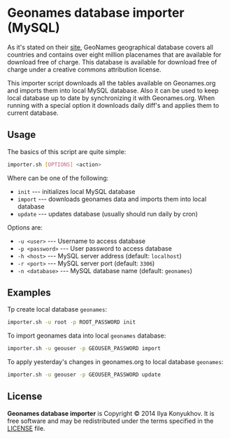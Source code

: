 Geonames database importer (MySQL)
==================================

As it's stated on their [site](http://www.geonames.org/), GeoNames geographical database covers all countries and contains over eight million placenames that are available for download free of charge. This database is available for download free of charge under a creative commons attribution license.

This importer script downloads all the tables available on Geonames.org and imports them into local MySQL database. Also it can be used to keep local database up to date by synchronizing it with Geonames.org. When running with a special option it downloads daily diff's and applies them to current database.


Usage
-----

The basics of this script are quite simple:

```bash
importer.sh [OPTIONS] <action>
```

Where <action> can be one of the following:

* `init` --- initializes local MySQL database
* `import` --- downloads geonames data and imports them into local database
* `update` --- updates database (usually should run daily by cron)

Options are:

* `-u <user>` --- Username to access database
* `-p <password>` --- User password to access database
* `-h <host>` --- MySQL server address (default: `localhost`)
* `-r <port>` --- MySQL server port (default: `3306`)
* `-n <database>` --- MySQL database name (default: `geonames`)


Examples
--------

Tp create local database `geonames`:

```bash
importer.sh -u root -p ROOT_PASSWORD init
```

To import geonames data into local `geonames` database:

```bash
importer.sh -u geouser -p GEOUSER_PASSWORD import
```

To apply yesterday's changes in geonames.org to local database `geonames`:

```bash
importer.sh -u geouser -p GEOUSER_PASSWORD update
```


License
-------

**Geonames database importer** is Copyright © 2014 Ilya Konyukhov. It is free software and may be redistributed under the terms specified in the [LICENSE](https://github.com/ilkon/geonames-mysql-importer/blob/master/LICENSE) file.
